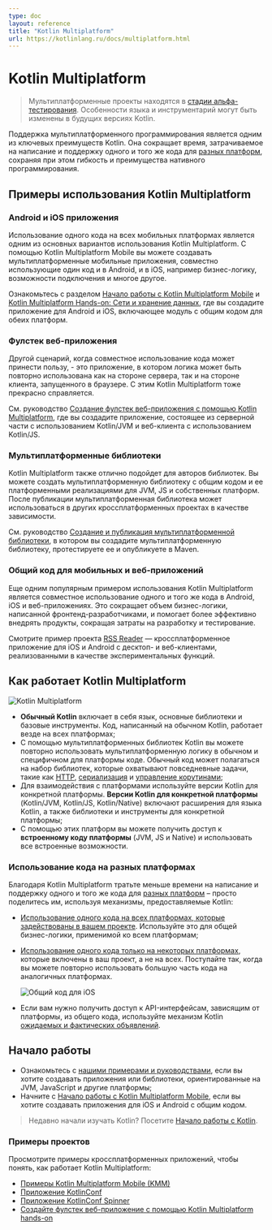 ```yaml
---
type: doc
layout: reference
title: "Kotlin Multiplatform"
url: https://kotlinlang.ru/docs/multiplatform.html
---
```


<!-- При переводе статьи оригинальная версия была от 28 February 2022 -->

<!-- # Kotlin Multiplatform -->
# Kotlin Multiplatform

<!-- > Multiplatform projects are in [Alpha](components-stability.md). Language features and tooling may change in future Kotlin versions. -->
> Мультиплатформенные проекты находятся в [стадии альфа-тестирования](components-stability.html). Особенности языка и
> инструментарий могут быть изменены в будущих версиях Kotlin.

<!-- Support for multiplatform programming is one of Kotlin’s key benefits. It reduces time spent writing and maintaining the
same code for [different platforms](multiplatform-dsl-reference.md#targets) while retaining the flexibility and benefits of native programming. -->
Поддержка мультиплатформенного программирования является одним из ключевых преимуществ Kotlin. Она сокращает время,
затрачиваемое на написание и поддержку одного и того же кода для [разных платформ](multiplatform-supported-platforms.html),
сохраняя при этом гибкость и преимущества нативного программирования.

<!-- ## Kotlin Multiplatform use cases -->
## Примеры использования Kotlin Multiplatform

<!-- ### Android and iOS applications -->
### Android и iOS приложения

<!-- Sharing code between mobile platforms is one of the major Kotlin Multiplatform use cases. With Kotlin Multiplatform Mobile,
you can build cross-platform mobile applications and share common code between Android and iOS, such as business logic, connectivity,
and more. -->
Использование одного кода на всех мобильных платформах является одним из основных вариантов использования Kotlin
Multiplatform. С помощью Kotlin Multiplatform Mobile вы можете создавать мультиплатформенные мобильные приложения,
совместно использующие один код и в Android, и в iOS, например бизнес-логику, возможности подключения и многое другое.

<!-- Check out the [Get started with Kotlin Multiplatform Mobile](https://kotlinlang.org/lp/mobile/) section and
[Kotlin Multiplatform Hands-on: Networking and Data Storage](https://play.kotlinlang.org/hands-on/Networking%20and%20Data%20Storage%20with%20Kotlin%20Multiplatfrom%20Mobile/01_Introduction),
where you will create an application for Android and iOS that includes a module with shared code for both platforms. -->
Ознакомьтесь с разделом [Начало работы с Kotlin Multiplatform Mobile](https://kotlinlang.org/lp/mobile/) и
[Kotlin Multiplatform Hands-on: Сети и хранение данных](https://play.kotlinlang.org/hands-on/Networking%20and%20Data%20Storage%20with%20Kotlin%20Multiplatfrom%20Mobile/01_Introduction),
где вы создадите приложение для Android и iOS, включающее модуль с общим кодом для обеих платформ.

<!-- ### Full-stack web applications -->
### Фулстек веб-приложения

<!-- Another scenario when code sharing may bring benefits is a connected application where the logic can be
reused on both the server and the client side running in the browser. This is covered by Kotlin
Multiplatform as well. -->
Другой сценарий, когда совместное использование кода может принести пользу, - это приложение, в котором логика может
быть повторно использована как на стороне сервера, так и на стороне клиента, запущенного в браузере. С этим Kotlin
Multiplatform тоже прекрасно справляется.

<!-- See [Build a Full Stack Web App with Kotlin Multiplatform](https://play.kotlinlang.org/hands-on/Full%20Stack%20Web%20App%20with%20Kotlin%20Multiplatform/01_Introduction)
hands-on, where you will create a connected application consisting of a server part, using Kotlin/JVM and a web client,
using Kotlin/JS. -->
См. руководство [Создание фулстек веб-приложения с помощью Kotlin Multiplatform](https://play.kotlinlang.org/hands-on/Full%20Stack%20Web%20App%20with%20Kotlin%20Multiplatform/01_Introduction),
где вы создадите приложение, состоящее из серверной части с использованием Kotlin/JVM и веб-клиента с использованием
Kotlin/JS.

<!-- ### Multiplatform libraries -->
### Мультиплатформенные библиотеки

<!-- Kotlin Multiplatform is also useful for library authors. You can create a multiplatform library with common code and its
platform-specific implementations for JVM, JS, and Native platforms. Once published, a multiplatform library can be used
in other cross-platform projects as a dependency. -->
Kotlin Multiplatform также отлично подойдет для авторов библиотек. Вы можете создать мультиплатформенную библиотеку с
общим кодом и ее платформенными реализациями для JVM, JS и собственных платформ. После публикации мультиплатформенная
библиотека может использоваться в других кроссплатформенных проектах в качестве зависимости.

<!-- See the [Create and publish a multiplatform library](multiplatform-library.md) tutorial, where you will create
a multiplatform library, test it, and publish it to Maven. -->
См. руководство [Создание и публикация мультиплатформенной библиотеки](multiplatform-library.html), в котором вы
создадите мультиплатформенную библиотеку, протестируете ее и опубликуете в Maven.

<!-- ### Common code for mobile and web applications -->
### Общий код для мобильных и веб-приложений

<!-- One more popular case for using Kotlin Multiplatform is sharing the same code across Android, iOS, and web apps. It
reduces the amount of business logic coded by frontend developers and helps implement products more efficiently,
decreasing the coding and testing efforts. -->
Еще одним популярным примером использования Kotlin Multiplatform является совместное использование одного и того же кода
в Android, iOS и веб-приложениях. Это сокращает объем бизнес-логики, написанной фронтенд-разработчиками, и помогает
более эффективно внедрять продукты, сокращая затраты на разработку и тестирование.

<!-- See the [RSS Reader](https://github.com/Kotlin/kmm-production-sample/tree/c6a0d9182802490d17729ae634fb59268f68a447) sample
project — a cross-platform application for iOS and Android with desktop and web clients implemented as experimental features. -->
Смотрите пример проекта [RSS Reader](https://github.com/Kotlin/kmm-production-sample/tree/c6a0d9182802490d17729ae634fb59268f68a447 ) —
кроссплатформенное приложение для iOS и Android с десктоп- и веб-клиентами, реализованными в качестве экспериментальных
функций.

<!-- ## How Kotlin Multiplatform works -->
## Как работает Kotlin Multiplatform

<img src="https://kotlinlang.org/docs/images/kotlin-multiplatform.png" alt="Kotlin Multiplatform" title="Kotlin Multiplatform">

<!-- * **Common Kotlin** includes the language, core libraries, and basic tools. Code written in common Kotlin works
everywhere on all platforms.
* With Kotlin Multiplatform libraries, you can reuse the multiplatform logic in common and platform-specific code.
Common code can rely on a set of libraries that cover everyday tasks such as [HTTP](https://ktor.io/clients/http-client/multiplatform.html), [serialization](https://github.com/Kotlin/kotlinx.serialization), and [managing
coroutines](https://github.com/Kotlin/kotlinx.coroutines).
* To interop with platforms, use platform-specific versions of Kotlin. **Platform-specific versions of Kotlin**
(Kotlin/JVM, Kotlin/JS, Kotlin/Native) include extensions to the Kotlin language, and platform-specific libraries and tools.
* Through these platforms you can access the **platform native code** (JVM, JS, and Native) and leverage all native
capabilities. -->

* **Обычный Kotlin** включает в себя язык, основные библиотеки и базовые инструменты. Код, написанный на обычном Kotlin,
работает везде на всех платформах;
* С помощью мультиплатформенных библиотек Kotlin вы можете повторно использовать мультиплатформенную логику в обычном и
специфичном для платформы коде. Обычный код может полагаться на набор библиотек, которые охватывают повседневные задачи,
такие как [HTTP](https://ktor.io/clients/http-client/multiplatform.html),
[сериализация](https://github.com/Kotlin/kotlinx.serialization) и
[управление корутинами](https://github.com/Kotlin/kotlinx.coroutines);
* Для взаимодействия с платформами используйте версии Kotlin для конкретной платформы. **Версии Kotlin для конкретной
платформы** (Kotlin/JVM, Kotlin/JS, Kotlin/Native) включают расширения для языка Kotlin, а также библиотеки и
инструменты для конкретной платформы;
* С помощью этих платформ вы можете получить доступ к **встроенному коду платформы** (JVM, JS и Native) и использовать
все встроенные возможности.

<!-- ### Code sharing between platforms -->
### Использование кода на разных платформах

<!-- With Kotlin Multiplatform, spend less time on writing and maintaining the same code for [different platforms](multiplatform-dsl-reference.md#targets)
– just share it using the mechanisms Kotlin provides: -->
Благодаря Kotlin Multiplatform тратьте меньше времени на написание и поддержку одного и того же кода для [разных платформ](multiplatform-dsl-reference.html#targets) –
просто поделитесь им, используя механизмы, предоставляемые Kotlin:

<!-- * [Share code among all platforms used in your project](multiplatform-share-on-platforms.md#share-code-on-all-platforms). Use it for sharing the common
business logic that applies to all platforms.

* [Share code among some platforms](multiplatform-share-on-platforms.md#share-code-on-similar-platforms) included in your project but not all. Do this
when you can reuse much of the code in similar platforms:

    ![Code shared for iOS targets](kotlin-multiplatofrm-hierarchical-structure.png){width=700}

* If you need to access platform-specific APIs from the shared code, use the Kotlin mechanism of [expected and actual
declarations](multiplatform-connect-to-apis.md). -->

* [Использование одного кода на всех платформах, которые задействованы в вашем проекте](multiplatform-share-on-platforms.html#share-code-on-all-platforms).
Используйте это для общей бизнес-логики, применимой ко всем платформам;

* [Использование одного кода только на некоторых платформах](mpp-share-on-platforms.html#share-code-on-similar-platforms),
которые включены в ваш проект, а не на всех. Поступайте так, когда вы можете повторно использовать большую часть кода на
аналогичных платформах.

    <img src="https://kotlinlang.org/docs/images/kotlin-multiplatofrm-hierarchical-structure.png" alt="Общий код для iOS" title="Общий код для iOS">

* Если вам нужно получить доступ к API-интерфейсам, зависящим от платформы, из общего кода, используйте механизм Kotlin
[ожидаемых и фактических объявлений](multiplatform-connect-to-apis.html).

<!-- ## Get started -->
## Начало работы

<!-- * Look through [our examples and tutorials](multiplatform-share-on-platforms.md) if you want to create applications or libraries targeting JVM, JavaScript, and other platforms
* Start with the [Get started with Kotlin Multiplatform Mobile](multiplatform-mobile-getting-started.md) if you want to create iOS and Android applications with shared code -->

* Ознакомьтесь с [нашими примерами и руководствами](multiplatform-share-on-platforms.html), если вы хотите создавать
приложения или библиотеки, ориентированные на JVM, JavaScript и другие платформы;
* Начните с [Начало работы с Kotlin Multiplatform Mobile](multiplatform-mobile-getting-started.html), если вы хотите
создавать приложения для iOS и Android с общим кодом.

<!-- > New to Kotlin? Take a look at [Getting started with Kotlin](getting-started.md). -->
> Недавно начали изучать Kotlin? Посетите [Начало работы с Kotlin](getting-started.html).

<!-- ### Sample projects -->
### Примеры проектов

<!-- Look through cross-platform application samples to understand how Kotlin Multiplatform works: -->
Просмотрите примеры кроссплатформенных приложений, чтобы понять, как работает Kotlin Multiplatform:

<!-- * [Kotlin Multiplatform Mobile samples](multiplatform-mobile-samples.md)
* [KotlinConf app](https://github.com/JetBrains/kotlinconf-app)
* [KotlinConf Spinner app](https://github.com/jetbrains/kotlinconf-spinner)
* [Build a Full Stack Web App with Kotlin Multiplatform hands-on](https://play.kotlinlang.org/hands-on/Full%20Stack%20Web%20App%20with%20Kotlin%20Multiplatform/01_Introduction) -->

* [Примеры Kotlin Multiplatform Mobile (KMM)](kmm-samples.html)
* [Приложение KotlinConf](https://github.com/JetBrains/kotlinconf-app)
* [Приложение KotlinConf Spinner](https://github.com/jetbrains/kotlinconf-spinner)
* [Создайте фулстек веб-приложение с помощью Kotlin Multiplatform hands-on](https://play.kotlinlang.org/hands-on/Full%20Stack%20Web%20App%20with%20Kotlin%20Multiplatform/01_Introduction)
